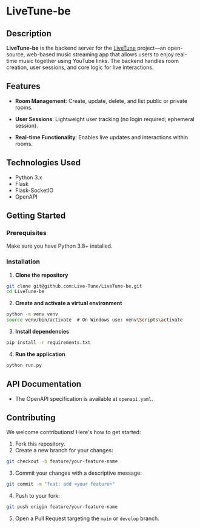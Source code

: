# LiveTune-be

## Description

**LiveTune-be** is the backend server for the [LiveTune](https://github.com/GLSO0415-Team1/LiveTune) project—an open-source, web-based music streaming app that allows users to enjoy real-time music together using YouTube links. The backend handles room creation, user sessions, and core logic for live interactions.

## Features

  
- **Room Management**: Create, update, delete, and list public or private rooms.

- **User Sessions**: Lightweight user tracking (no login required; ephemeral session).

- **Real-time Functionality**: Enables live updates and interactions within rooms.

## Technologies Used

- Python 3.x
- Flask
- Flask-SocketIO
- OpenAPI

## Getting Started

### Prerequisites

Make sure you have Python 3.8+ installed.

### Installation


1. **Clone the repository**

```bash
git clone git@github.com:Live-Tune/LiveTune-be.git
cd LiveTune-be
```

2. **Create and activate a virtual environment**

```bash
python -m venv venv
source venv/bin/activate  # On Windows use: venv\Scripts\activate
```

3. **Install dependencies**

```bash
pip install -r requirements.txt
```

4. **Run the application**

```bash
python run.py
```

## API Documentation

- The OpenAPI specification is available at `openapi.yaml`.

## Contributing

We welcome contributions! Here's how to get started:

1. Fork this repository.
2. Create a new branch for your changes:

```bash
git checkout -b feature/your-feature-name
```

3. Commit your changes with a descriptive message:

```bash
git commit -m "feat: add <your feature>"
```

4. Push to your fork:

```bash
git push origin feature/your-feature-name
```

5. Open a Pull Request targeting the `main` or `develop` branch.